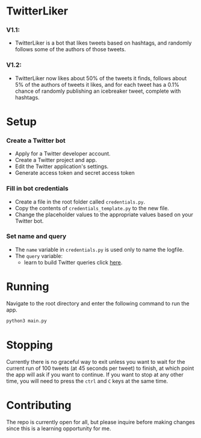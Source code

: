 # TwitterLiker
### V1.1: 
* TwitterLiker is a bot that likes tweets based on hashtags, and randomly follows some of the authors of those tweets.
### V1.2: 
* TwitterLiker now likes about 50% of the tweets it finds, follows about 5% of the authors of tweets it likes, and for each tweet has a 0.1% chance of randomly publishing an icebreaker tweet, complete with hashtags.

# Setup

### Create a Twitter bot
   * Apply for a Twitter developer account.
   * Create a Twitter project and app.
   * Edit the Twitter application's settings.
   * Generate access token and secret access token

### Fill in bot credentials
* Create a file in the root folder called `credentials.py`.
* Copy the contents of `credentials_template.py` to the new file.
* Change the placeholder values to the appropriate values based on your Twitter bot.

### Set name and query
* The `name` variable in `credentials.py` is used only to name the logfile.
* The `query` variable:
  * learn to build Twitter queries click [here](https://developer.twitter.com/en/docs/twitter-api/tweets/search/integrate/build-a-query).

# Running
Navigate to the root directory and enter the following command to run the app.
```bash
python3 main.py
```
# Stopping
Currently there is no graceful way to exit unless you want to wait for the current run of 100 tweets (at 45 seconds 
per tweet) to finish, at which point the app will ask if you want to continue. If you want to stop at any other time, you will need to press the `ctrl` and `C` keys at the same time.

# Contributing
The repo is currently open for all, but please inquire before making changes since this is a learning opportunity for me.